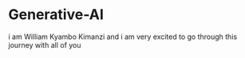 # Generative-AI
i am William Kyambo Kimanzi and i am very excited to go through this journey with all of you
